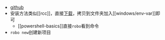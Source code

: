 - [github](https://github.com/robocorp/robo)
- 安装方法类似[[rcc]]，直接[下载](https://downloads.robocorp.com/robo/releases/index.html)，拷贝到文件夹加入[[windows/env-var]]即可
  - [[powershell-basics]]直接`robo`看到命令
- `robo new`创建新项目